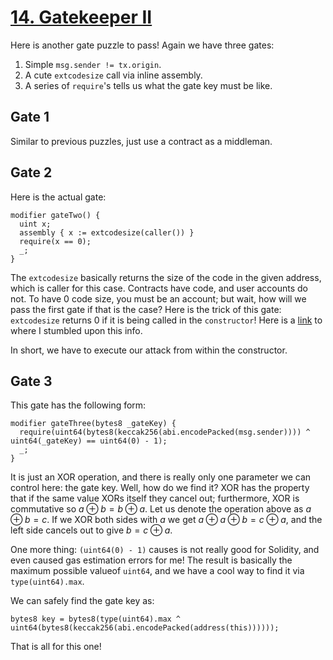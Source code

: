 # [14. Gatekeeper II](https://ethernaut.openzeppelin.com/level/0xdCeA38B2ce1768E1F409B6C65344E81F16bEc38d)

Here is another gate puzzle to pass! Again we have three gates:

1. Simple `msg.sender != tx.origin`.
2. A cute `extcodesize` call via inline assembly.
3. A series of `require`'s tells us what the gate key must be like.

## Gate 1

Similar to previous puzzles, just use a contract as a middleman.

## Gate 2

Here is the actual gate:

```solidity
modifier gateTwo() {
  uint x;
  assembly { x := extcodesize(caller()) }
  require(x == 0);
  _;
}
```

The `extcodesize` basically returns the size of the code in the given address, which is caller for this case. Contracts have code, and user accounts do not. To have 0 code size, you must be an account; but wait, how will we pass the first gate if that is the case? Here is the trick of this gate: `extcodesize` returns 0 if it is being called in the `constructor`! Here is a [link](https://ethereum.stackexchange.com/a/15642) to where I stumbled upon this info.

In short, we have to execute our attack from within the constructor.

## Gate 3

This gate has the following form:

```solidity
modifier gateThree(bytes8 _gateKey) {
  require(uint64(bytes8(keccak256(abi.encodePacked(msg.sender)))) ^ uint64(_gateKey) == uint64(0) - 1);
  _;
}
```

It is just an XOR operation, and there is really only one parameter we can control here: the gate key. Well, how do we find it? XOR has the property that if the same value XORs itself they cancel out; furthermore, XOR is commutative so $a \oplus b = b \oplus a$. Let us denote the operation above as $a \oplus b = c$. If we XOR both sides with $a$ we get $a \oplus a \oplus b = c \oplus a$, and the left side cancels out to give $b = c \oplus a$.

One more thing: `(uint64(0) - 1)` causes is not really good for Solidity, and even caused gas estimation errors for me! The result is basically the maximum possible valueof `uint64`, and we have a cool way to find it via `type(uint64).max`.

We can safely find the gate key as:

```solidity
bytes8 key = bytes8(type(uint64).max ^ uint64(bytes8(keccak256(abi.encodePacked(address(this))))));
```

That is all for this one!
